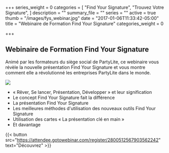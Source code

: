 +++
series_weight = 0
categories = [
  "Find Your Signature",
  "Trouvez Votre Signature",
]
description = ""
summary_file = ""
series = ""
active = true
thumb = "/images/fys_webinar.jpg"
date = "2017-01-06T11:33:42-05:00"
title = "Webinaire de Formation Find Your Signature"
categories_weight = 0

+++

## Webinaire de Formation Find Your Signature

Animé par les formateurs du siège social de PartyLite, ce webinaire vous révèle la nouvelle présentation Find Your Signature et vous montre comment elle a révolutionné les entreprises PartyLite dans le monde.

<img class="columns-2 right" src="/images/fys_webinar.jpg" />

+ « Rêver, Se lancer, Présentation, Développer » et leur signification
+ Le concept Find Your Signature fait la différence
+ La présentation Find Your Signature
+ Les meilleures méthodes d'utilisation des nouveaux outils Find Your Signature
+ Utilisation des cartes « La présentation clé en main »
+ Et davantage

{{< button src="https://attendee.gotowebinar.com/register/2800512567903562242" text="Découvrez" >}}
